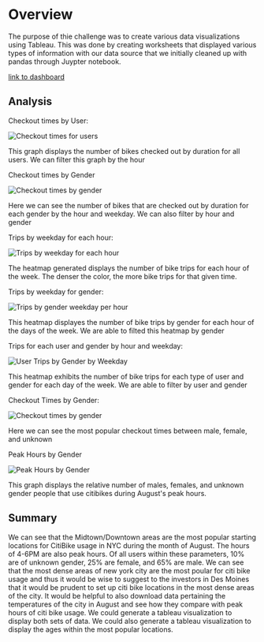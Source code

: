 # Overview
The purpose of thie challenge was to create various data visualizations using Tableau. This was done by creating worksheets that displayed various types of information with our data source that we initially cleaned up with pandas through Juypter notebook. 

[link to dashboard](https://public.tableau.com/app/profile/diana.handler/viz/NYCCitibikeStoryDVH/NYCCitibikeStory?publish=yes)


## Analysis

Checkout times by User:

![Checkout times for users](https://user-images.githubusercontent.com/82029390/126912996-558cb0a7-4c86-436a-bbed-72d97c18960b.png)

This graph displays the number of bikes checked out by duration for all users. We can filter this graph by the hour

Checkout times by Gender

![Checkout times by gender](https://user-images.githubusercontent.com/82029390/126913019-c569e723-478a-47d9-ae26-2419141d33a1.png)

Here we can see the number of bikes that are checked out by duration for each gender by the hour and weekday. We can also filter by hour and gender

Trips by weekday for each hour:

![Trips by weekday for each hour](https://user-images.githubusercontent.com/82029390/126913037-aa99d6a8-3690-4be2-a939-0a5a1ed97969.png)

The heatmap generated displays the number of bike trips for each hour of the week. The denser the color, the more bike trips for that given time. 

Trips by weekday for gender:

![Trips by gender weekday per hour](https://user-images.githubusercontent.com/82029390/126913082-b3e53003-cbcd-4a39-9a05-c78bb6d9de30.png)

This heatmap displayes the number of bike trips by gender for each hour of the days of the week. We are able to filted this heatmap by gender


Trips for each user and gender by hour and weekday:

![User Trips by Gender by Weekday](https://user-images.githubusercontent.com/82029390/126913093-5d43eaab-48a8-4f41-a2b9-3a19a73d34ea.png)

This heatmap exhibits the number of bike trips for each type of user and gender for each day of the week. We are able to filter by user and gender

Checkout Times by Gender:

![Checkout times by gender](https://user-images.githubusercontent.com/82029390/126913198-5e369dff-d047-4a32-8884-22272db92b03.png)

Here we can see the most popular checkout times between male, female, and unknown


Peak Hours by Gender

![Peak Hours by Gender](https://user-images.githubusercontent.com/82029390/126913206-2a919c59-3f33-47ab-a877-4dd1032eb40e.png)

This graph displays the relative number of males, females, and unknown gender people that use citibikes during August's peak hours.


## Summary
We can see that the Midtown/Downtown areas are the most popular starting locations for CitiBike usage in NYC during the month of August. The hours of 4-6PM are also peak hours. Of all users within these parameters, 10% are of unknown gender, 25% are female, and 65% are male. We can see that the most dense areas of new york city are the most poular for citi bike usage and thus it would be wise to suggest to the investors in Des Moines that it would be prudent to set up citi bike locations in the most dense areas of the city. It would be helpful to also download data pertaining the temperatures of the city in August and see how they compare with peak hours of citi bike usage. We could generate a tableau visualization to display both sets of data. We could also generate a tableau visualization to display the ages within the most popular locations.
